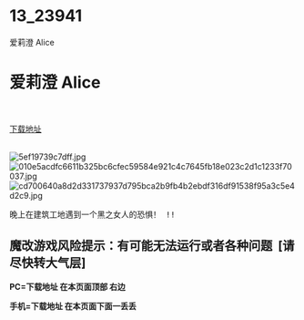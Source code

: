 # 13_23941
爱莉澄 Alice
# 爱莉澄 Alice
 <br/></br>
[下载地址](https://www.switch520.cc/article/23941 "下载地址")
<br/></br>

<p><img title="5ef19739c7dff.jpg" src="https://www.switch520.cc/muke_img/2021_10_31_502864b8c0281.jpg" alt="5ef19739c7dff.jpg"><br>
<img title="010e5acdfc6611b325bc6cfec59584e921c4c7645fb18e023c2d1c1233f70037.jpg" src="https://www.switch520.cc/muke_img/2021_10_31_1ad522410024c.jpg" alt="010e5acdfc6611b325bc6cfec59584e921c4c7645fb18e023c2d1c1233f70037.jpg"><br>
<img title="cd700640a8d2d331737937d795bca2b9fb4b2ebdf316df91538f95a3c5e4d2c9.jpg" src="https://www.switch520.cc/muke_img/2021_10_31_547d7bf335061.jpg" alt="cd700640a8d2d331737937d795bca2b9fb4b2ebdf316df91538f95a3c5e4d2c9.jpg"></p>
<pre id="tw-target-text" class="tw-data-text tw-text-large XcVN5d tw-ta" dir="ltr" data-placeholder="翻译"><span class="Y2IQFc" lang="zh-CN">晚上在建筑工地遇到一个黑之女人的恐惧！ !!</span></pre>
<h2>魔改游戏风险提示：有可能无法运行或者各种问题 &nbsp;[请尽快转大气层]</h2>

<p><strong>PC=</strong><strong>下载地址 在本页面顶部 右边</strong></p>
<p><strong>手机=下载地址 在本页面下面一丢丢</strong></p>
